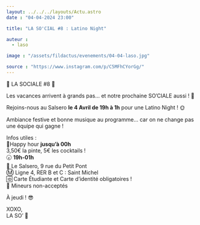 ```yaml
---
layout: ../../../layouts/Actu.astro
date : "04-04-2024 23:00"

title: "LA SO'CIAL #8 : Latino Night"

auteur :
  - laso

image : "/assets/fildactus/evenements/04-04-laso.jpg"

source : "https://www.instagram.com/p/C5MFhCYorGg/"
---
```


💃 LA SOCIALE #8 💃

Les vacances arrivent à grands pas… et notre prochaine SO’CIALE aussi ! 🤩

Rejoins-nous au Salsero __le 4 Avril de 19h à 1h__ pour une Latino Night ! 🌞

Ambiance festive et bonne musique au programme… car on ne change pas une équipe qui gagne !

Infos utiles :  
🍹Happy hour __jusqu’à 00h__  
3,50€ la pinte, 5€ les cocktails !  
🕢 __19h-01h__  
📍 Le Salsero, 9 rue du Petit Pont  
Ⓜ️ Ligne 4, RER B et C : Saint Michel  
🆔 Carte Étudiante et Carte d’identité obligatoires !  
🔞 Mineurs non-acceptés

À jeudi ! 😎

XOXO,  
LA SO’ 💛